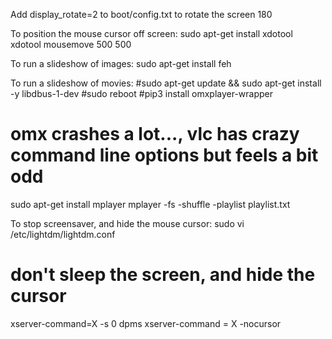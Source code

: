 Add display_rotate=2 to boot/config.txt to rotate the screen 180

To position the mouse cursor off screen:
sudo apt-get install xdotool
xdotool mousemove 500 500

To run a slideshow of images:
sudo apt-get install feh

To run a slideshow of movies:
#sudo apt-get update && sudo apt-get install -y libdbus-1-dev
#sudo reboot
#pip3 install omxplayer-wrapper
# omx crashes a lot..., vlc has crazy command line options but feels a bit odd

sudo apt-get install mplayer
mplayer -fs -shuffle -playlist playlist.txt


To stop screensaver, and hide the mouse cursor:
sudo vi /etc/lightdm/lightdm.conf

# don't sleep the screen, and hide the cursor
xserver-command=X -s 0 dpms
xserver-command = X -nocursor
